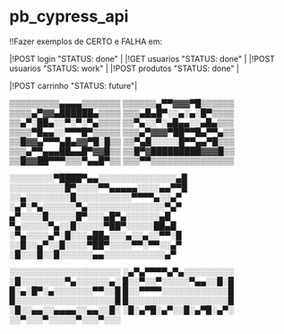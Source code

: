 # pb_cypress_api

!!Fazer exemplos de CERTO e FALHA em:

|!POST login     "STATUS: done"  |
|!GET  usuarios  "STATUS: done"  |
|!POST usuarios  "STATUS: work"  |
|!POST produtos  "STATUS: done"  |

|!POST carrinho  "STATUS: future"|


▒▒▒▒▒▒▒▒▒▄▄▄▄▒▒▒▒▒▒▒
▒▒▒▒▒▒▄▀▀▓▓▓▀█▒▒▒▒▒▒
▒▒▒▒▄▀▓▓▄██████▄▒▒▒▒
▒▒▒▄█▄█▀░░▄░▄░█▀▒▒▒▒ 
▒▒▄▀░██▄░░▀░▀░▀▄▒▒▒▒ 
▒▒▀▄░░▀░▄█▄▄░░▄█▄▒▒▒ 
▒▒▒▒▀█▄▄░░▀▀▀█▀▒▒▒▒▒ 
▒▒▒▄▀▓▓▓▀██▀▀█▄▀▀▄▒▒ 
▒▒█▓▓▄▀▀▀▄█▄▓▓▀█░█▒▒ 
▒▒▀▄█░░░░░█▀▀▄▄▀█▒▒▒
▒▒▒▄▀▀▄▄▄██▄▄█▀▓▓█▒▒ 
▒▒█▀▓█████████▓▓▓█▒▒ 
▒▒█▓▓██▀▀▀▒▒▒▀▄▄█▀▒▒ 
▒▒▒▀▀▒▒▒▒▒▒▒▒▒▒▒▒▒▒▒

░░░░░░░░▀████▀▄▄░░░░░░░░░░░░░░▄█
░░░░░░░░░░█▀░░░░▀▀▄▄▄▄▄░░░░▄▄▀▀█
░░▄░░░░░░░░█░░░░░░░░░░▀▀▀▀▄░░▄▀
░▄▀░▀▄░░░░░░▀▄░░░░░░░░░░░░░░▀▄▀
▄▀░░░░█░░░░░█▀░░░▄█▀▄░░░░░░▄█
▀▄░░░░░▀▄░░█░░░░░▀██▀░░░░░██▄█
░▀▄░░░░▄▀░█░░░▄██▄░░░▄░░▄░░▀▀░█
░░█░░▄▀░░█░░░░▀██▀░░░░▀▀░▀▀░░▄▀
░█░░░█░░█░░░░░░▄▄░░░░░░░░░░░▄▀

░░░░░░░░░░░░░░░░░░░░
░▄▀▄▀▀▀▀▄▀▄░░░░░░░░░
░█░░░░░░░░▀▄░░░░░░▄░
█░░▀░░▀░░░░░▀▄▄░░█░█
█░▄░█▀░▄░░░░░░░▀▀░░█
█░░▀▀▀▀░░░░░░░░░░░░█
█░░░░░░░░░░░░░░░░░░█
█░░░░░░░░░░░░░░░░░░█
░█░░▄▄░░▄▄▄▄░░▄▄░░█░
░█░▄▀█░▄▀░░█░▄▀█░▄▀░
░░▀░░░▀░░░░░▀░░░▀░░░
